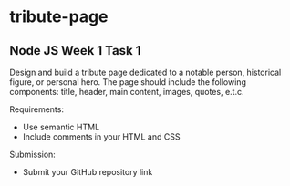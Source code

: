 # tribute-page  
## Node JS Week 1 Task 1  
Design and build a tribute page dedicated to a notable person, historical figure, or personal hero.
The page should include the following components: title, header, main content, images, quotes, e.t.c.

Requirements:
* Use semantic HTML
* Include comments in your HTML and CSS

Submission:
* Submit your GitHub repository link
